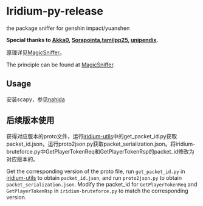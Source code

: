 # Iridium-py-release
the package sniffer for genshin impact/yuanshen

**Special thanks to [Akka0](https://github.com/Akka0),
[Sorapointa](https://github.com/Sorapointa),[tamilpp25](https://github.com/tamilpp25), [unipendix](https://github.com/BUnipendix).**

原理详见[MagicSniffer](https://github.com/Sorapointa/MagicSniffer)。

The principle can be found at [MagicSniffer](https://github.com/Sorapointa/MagicSniffer).

## Usage

安装scapy，参见[nahida](https://github.com/Asassong/nahida)

## 后续版本使用

获得对应版本的proto文件，运行[iridium-utils](https://github.com/c2c3vsfac/Iridium-utils)中的get_packet_id.py获取packet_id.json，运行proto2json.py获取packet_serialization.json。将iridium-bruteforce.py中GetPlayerTokenReq和GetPlayerTokenRsp的packet_id修改为对应版本的。

Get the corresponding version of the proto file, run `get_packet_id.py` in [iridium-utils](https://github.com/c2c3vsfac/Iridium-utils) to obtain `packet_id.json`, and run `proto2json.py` to obtain `packet_serialization.json`. Modify the packet_id for `GetPlayerTokenReq` and `GetPlayerTokenRsp` in `iridium-bruteforce.py` to match the corresponding version.
